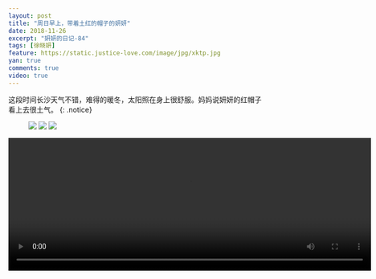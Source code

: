 ```yaml
---
layout: post
title: "周日早上，带着土红的帽子的妍妍"
date: 2018-11-26
excerpt: "妍妍的日记-84"
tags: [徐晓妍]
feature: https://static.justice-love.com/image/jpg/xktp.jpg
yan: true
comments: true
video: true
---
```

这段时间长沙天气不错，难得的暖冬，太阳照在身上很舒服。妈妈说妍妍的红帽子看上去很土气。
{: .notice}
<figure>
    <img src="{{ site.staticUrl }}/yanyan/image/hongmaoziyanyan2.jpg" />
    <img src="{{ site.staticUrl }}/yanyan/image/hongmaoziyanyan3.jpg" />
    <img src="{{ site.staticUrl }}/yanyan/image/hongmaoziyanyan4.jpg" />
</figure>
<video id="my-video" class="video-js vjs-16-9 clipboard" controls preload="auto" width="722" height="264" data-setup="{}">
    <source src="{{ site.staticUrl }}/yanyan/video/hongmaoziyanyan1.mp4" type='video/mp4'>
    <p class="vjs-no-js">
      To view this video please enable JavaScript, and consider upgrading to a web browser that
      <a href="http://videojs.com/html5-video-support/" target="_blank">supports HTML5 video</a>
    </p>
</video>
